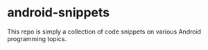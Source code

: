 android-snippets
================

This repo is simply a collection of code snippets on various Android programming topics.
